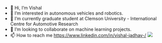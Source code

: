 - 👋 Hi, I’m Vishal
- 👀 I’m interested in autonomous vehicles and robotics.
- 🌱 I’m currently graduate student at Clemson University - International Centre for Automotive Research
- 💞️ I’m looking to collaborate on machine learning projects.
- 📫 How to reach me https://www.linkedin.com/in/vishal-jadhav-/
![](https://komarev.com/ghpvc/?username=Vishal1711)
<!---
Vishal1711/Vishal1711 is a ✨ special ✨ repository because its `README.md` (this file) appears on your GitHub profile.
You can click the Preview link to take a look at your changes.
--->
